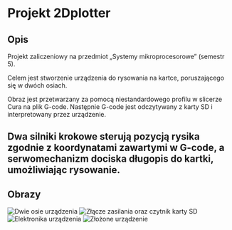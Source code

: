 # Projekt 2Dplotter

## Opis

Projekt zaliczeniowy na przedmiot „Systemy mikroprocesorowe” (semestr 5).

Celem jest stworzenie urządzenia do rysowania na kartce, poruszającego się w dwóch osiach.

Obraz jest przetwarzany za pomocą niestandardowego profilu w slicerze Cura na plik G-code. Następnie G-code jest odczytywany z karty SD i interpretowany przez urządzenie.

Dwa silniki krokowe sterują pozycją rysika zgodnie z koordynatami zawartymi w G-code, a serwomechanizm dociska długopis do kartki, umożliwiając rysowanie.
---

## Obrazy

![Dwie osie urządzenia](./photos/1.png)
![Złącze zasilania oraz czytnik karty SD](./photos/2.png)
![Elektronika urządzenia](./photos/3.png)
![Złożone urządzenie](./photos/4.png)

